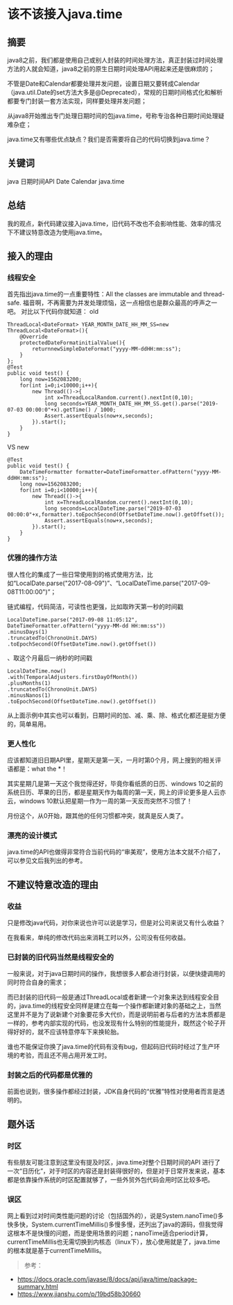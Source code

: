 # 该不该接入java.time
## 摘要
java8之前，我们都是使用自己或别人封装的时间处理方法，真正封装过时间处理方法的人就会知道，java8之前的原生日期时间处理API用起来还是很麻烦的；

不管是Date和Calendar都要处理并发问题，设置日期又要转成Calendar （java.util.Date的set方法大多是@Deprecated），常规的日期时间格式化和解析都要专门封装一套方法实现，同样要处理并发问题；

从java8开始推出专门处理日期时间的包java.time，号称专治各种日期时间处理疑难杂症；

java.time又有哪些优点缺点？我们是否需要将自己的代码切换到java.time？

## 关键词
java 日期时间API Date Calendar java.time

## 总结
我的观点，新代码建议接入java.time，旧代码不改也不会影响性能、效率的情况下不建议特意改造为使用java.time。

## 接入的理由
### 线程安全
首先指出java.time的一点重要特性：All the classes are immutable and thread-safe.
福音啊，不再需要为并发处理烦恼，这一点相信也是群众最高的呼声之一吧。
对比以下代码你就知道：
old 
```
ThreadLocal<DateFormat> YEAR_MONTH_DATE_HH_MM_SS=new ThreadLocal<DateFormat>(){
	@Override
	protectedDateFormatinitialValue(){
		returnnewSimpleDateFormat("yyyy-MM-ddHH:mm:ss");
	}
};
@Test
public void test() {
	long now=1562083200;
	for(int i=0;i<10000;i++){
		new Thread(()->{
			int x=ThreadLocalRandom.current().nextInt(0,10);
			long seconds=YEAR_MONTH_DATE_HH_MM_SS.get().parse("2019-07-03 00:00:0"+x).getTime() / 1000;
			Assert.assertEquals(now+x,seconds);
		}).start();
	}
}
```

VS
new 
```
@Test
public void test() {
	DateTimeFormatter formatter=DateTimeFormatter.ofPattern("yyyy-MM-ddHH:mm:ss");
	long now=1562083200;
	for(int i=0;i<10000;i++){
		new Thread(()->{
			int x=ThreadLocalRandom.current().nextInt(0,10);
			long seconds=LocalDateTime.parse("2019-07-03 00:00:0"+x,formatter).toEpochSecond(OffsetDateTime.now().getOffset());
			Assert.assertEquals(now+x,seconds);
		}).start();
	}
}
```

### 优雅的操作方法
很人性化的集成了一些日常使用到的格式使用方法，比如“LocalDate.parse("2017-08-09")”、“LocalDateTime.parse("2017-09-08T11:00:00")”；

链式编程，代码简洁，可读性也更强，比如取昨天第一秒的时间戳 
```
LocalDateTime.parse("2017-09-08 11:05:12", DateTimeFormatter.ofPattern("yyyy-MM-dd HH:mm:ss"))
.minusDays(1)
.truncatedTo(ChronoUnit.DAYS)
.toEpochSecond(OffsetDateTime.now().getOffset())
```
、取这个月最后一纳秒的时间戳
```
LocalDateTime.now()
.with(TemporalAdjusters.firstDayOfMonth())
.plusMonths(1)
.truncatedTo(ChronoUnit.DAYS)
.minusNanos(1)
.toEpochSecond(OffsetDateTime.now().getOffset())
```

从上面示例中其实也可以看到，日期时间的加、减、乘、除、格式化都还是挺方便的，简单易用。

### 更人性化
应该都知道旧日期API里，星期天是第一天，一月时第0个月，网上搜到的相关评语都是：what the *！

其实星期几是第一天这个我觉得还好，毕竟你看纸质的日历、windows 10之前的系统日历、苹果的日历，都是星期天作为每周的第一天，网上的评论更多是人云亦云，windows 10默认把星期一作为一周的第一天反而突然不习惯了！

月份这个，从0开始，跟其他的任何习惯都冲突，就真是反人类了。


### 漂亮的设计模式
java.time的API也做得非常符合当前代码的“审美观”，使用方法本文就不介绍了，可以参见文后我列出的参考。

## 不建议特意改造的理由
### 收益
只是修改java代码，对你来说也许可以说是学习，但是对公司来说又有什么收益？

在我看来，单纯的修改代码出来消耗工时以外，公司没有任何收益。

### 已封装的旧代码当然是线程安全的
一般来说，对于java日期时间的操作，我想很多人都会进行封装，以便快捷调用的同时符合自身的需求；

而已封装的旧代码一般是通过ThreadLocal或者新建一个对象来达到线程安全目的，java.time的线程安全同样是建立在每一个操作都新建对象的基础之上，当然这里并不是为了说新建个对象要花多大代价，而是说明前者与后者的方法本质都是一样的，参考内部实现的代码，也没发现有什么特别的性能提升，既然这个轮子开得好好的，就不应该特意停车下来换轮胎。

谁也不能保证你换了java.time的代码有没有bug，但起码旧代码时经过了生产环境的考验，而且还不用占用开发工时。

### 封装之后的代码都是优雅的
前面也说到，很多操作都经过封装，JDK自身代码的“优雅”特性对使用者而言是透明的。

## 题外话
### 时区
有些朋友可能注意到这里没有提及时区，java.time对整个日期时间的API 进行了一次“日历化”，对于时区的内容还是封装得很好的，但是对于日常开发来说，基本都是依靠操作系统的时区配置就够了，一些外贸外包代码会用时区比较多吧。

### 误区
网上看到过对时间类性能问题的讨论（包括国外的），说是System.nanoTime()多快多快，System.currentTimeMillis()多慢多慢，还列出了java的源码，但我觉得这根本不是快慢的问题，而是使用场景的问题；nanoTime适合period计算，currentTimeMillis也无需切换到内核态（linux下），放心使用就是了，java.time的根本就是基于currentTimeMillis。

> 参考：
* https://docs.oracle.com/javase/8/docs/api/java/time/package-summary.html
* https://www.jianshu.com/p/19bd58b30660
